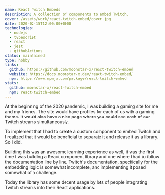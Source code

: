 ```yaml
---
name: React Twitch Embeds
description: A collection of components to embed Twitch.
cover: /assets/work/react-twitch-embed/cover.jpg
date: 2020-02-15T12:00:00+0000
technologies:
  - nodejs
  - typescript
  - react
  - jest
  - githubActions
status: maintained
type: hobby
links:
  github: https://github.com/moonstar-x/react-twitch-embed
  website: https://docs.moonstar-x.dev/react-twitch-embed/
  npm: https://www.npmjs.com/package/react-twitch-embed
stats:
  github: moonstar-x/react-twitch-embed
  npm: react-twitch-embed
---
```


At the beginning of the 2020 pandemic, I was building a gaming site for me and my friends. The site would have profiles
for each of us with a gaming theme. It would also have a nice page where you could see each of our Twitch streams
simultaneously.

To implement that I had to create a custom component to embed Twitch and I realized that it would be beneficial to
separate it and release it as a library. So I did.

Building this was an awesome learning experience as well, it was the first time I was building a React component library
and one where I had to follow the documentation line by line. Twitch's documentation, specifically for the embedding logic
is somewhat incomplete, and implementing it posed somewhat of a challenge.

Today the library has some decent usage by lots of people integrating Twitch streams into their React applications.
